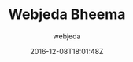 ---
title: "Webjeda Bheema"
github: https://github.com/sharu725/bheema
demo: https://webjeda.com/bheema
author: webjeda

ssg:
  - Jekyll
cms:
  - No Cms
date: 2016-12-08T18:01:48Z
github_branch: master
description: "A journal theme"
---